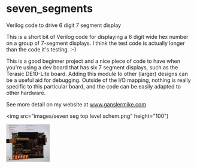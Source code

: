# seven_segments
 Verilog code to drive 6 digit 7 segment display

This is a short bit of Verilog code for displaying a 6 digit wide hex number on a group of 7-segment displays.  I think the test code is actually longer than the code it's testing.  :-)

This is a good beginner project and a nice piece of code to have when you're using a dev board that has six 7 segment displays, such as the Terasic DE10-Lite board.  Adding this module to other (larger) designs can be a useful aid for debugging.  Outside of the I/O mapping, nothing is really specific to this particular board, and the code can be easily adapted to other hardware.

See more detail on my website at www.ganslermike.com

<img src="images/seven seg top level schem.png" height="100")

<img src="images/seven segs coffee.jpg" height="100">
